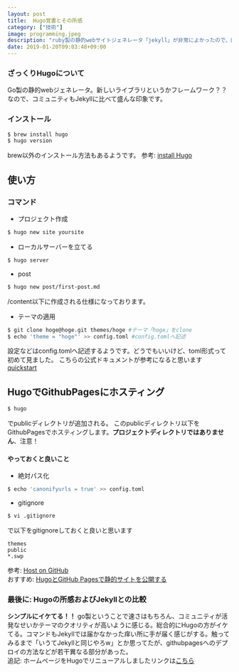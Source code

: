 ```yaml
---
layout: post
title:  Hugo覚書とその所感
category: ["技術"]
image: programming.jpeg
description: "ruby製の静的webサイトジェネレータ「jekyll」が非常によかったので、同じWEBサイトジェネレーターであるGo製の「Hugo」も試してみた。Hugo、結果的にはかなりイケてた。"
date: 2019-01-20T09:03:48+09:00
---
```

### ざっくりHugoについて
Go製の静的webジェネレータ。新しいライブラリというかフレームワーク？？なので、コミュニティもJekyllに比べて盛んな印象です。
### インストール
``` bash
$ brew install hugo
$ hugo version
```
brew以外のインストール方法もあるようです。
参考: [install Hugo](https://gohugo.io/getting-started/installing/)

## 使い方
### コマンド
- プロジェクト作成

``` bash
$ hugo new site yoursite
```
- ローカルサーバーを立てる

``` bash
$ hugo server
```
- post

``` bash
$ hugo new post/first-post.md
```
/content以下に作成される仕様になっております。
- テーマの適用

``` bash
$ git clone hoge@hoge.git themes/hoge #テーマ「hoge」をclone
$ echo 'theme = "hoge"' >> config.toml #config.tomlへ記述
```

設定などはconfig.tomlへ記述するようです。どうでもいいけど、toml形式って初めて見ました。
こちらの公式ドキュメントが参考になると思います [quickstart](https://gohugo.io/getting-started/quick-start/)

## HugoでGithubPagesにホスティング
``` bash
$ hugo
```
でpublicディレクトリが追加される。
このpublicディレクトリ以下をGithubPagesでホスティングします。**プロジェクトディレクトリではありません**、注意！
#### やっておくと良いこと
- 絶対パス化

``` bash
$ echo 'canonifyurls = true' >> config.toml
```
- gitignore

``` bash
$ vi .gitignore
```
で以下をgitignoreしておくと良いと思います
``` vim
themes
public
*.swp
```
参考:  [Host on GitHub](https://gohugo.io/hosting-and-deployment/hosting-on-github/)  
おすすめ: [HugoとGitHub Pagesで静的サイトを公開する](https://qiita.com/satzz/items/e24bd703fc04fb45f7ef)

### 最後に: Hugoの所感およびJekyllとの比較
**シンプルにイケてる！！**
go製ということで速さはもちろん、コミュニティが活発なせいかテーマのクオリティが高いように感じる。総合的にHugoの方がイケてる。コマンドもJekyllでは届かなかった痒い所に手が届く感じがする。触ってみるまで「いうてJekyllと同じやろw」とか思ってたが、githubpagesへのデプロイの方法などが若干異なる部分があった。  
追記: ホームページをHugoでリニューアルしましたリンクは[こちら](https://nosugi.tech)
